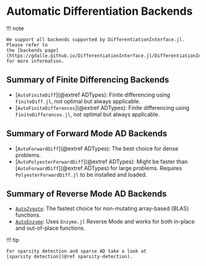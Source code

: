 # Automatic Differentiation Backends

!!! note

    We support all backends supported by DifferentiationInterface.jl. Please refer to
    the [backends page](https://gdalle.github.io/DifferentiationInterface.jl/DifferentiationInterface/stable/explanation/backends/)
    for more information.

## Summary of Finite Differencing Backends

  - [`AutoFiniteDiff`](@extref ADTypes): Finite differencing using `FiniteDiff.jl`, not
    optimal but always applicable.
  - [`AutoFiniteDifferences`](@extref ADTypes): Finite differencing using
    `FiniteDifferences.jl`, not optimal but always applicable.

## Summary of Forward Mode AD Backends

  - [`AutoForwardDiff`](@extref ADTypes): The best choice for dense problems.
  - [`AutoPolyesterForwardDiff`](@extref ADTypes): Might be faster than
    [`AutoForwardDiff`](@extref ADTypes) for large problems. Requires
    `PolyesterForwardDiff.jl` to be installed and loaded.

## Summary of Reverse Mode AD Backends

  - [`AutoZygote`](@ref): The fastest choice for non-mutating array-based (BLAS) functions.
  - [`AutoEnzyme`](@ref): Uses `Enzyme.jl` Reverse Mode and works for both in-place and
    out-of-place functions.

!!! tip

    For sparsity detection and sparse AD take a look at
    [sparsity detection](@ref sparsity-detection).
